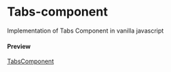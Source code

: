 # Tabs-component
Implementation of Tabs Component in vanilla javascript


#### Preview
[TabsComponent](https://romarios1987.github.io/Tabs-component/)